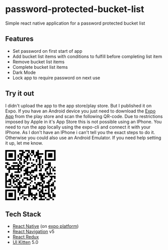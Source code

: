 # password-protected-bucket-list

Simple react native application for a password protected bucket list

## Features
- Set password on first start of app
- Add bucket list items with conditions to fulfill before completing list item
- Remove bucket list items
- Complete bucket list items
- Dark Mode
- Lock app to require password on next use

## Try it out

I didn't upload the app to the app store/play store. But I published it on Expo. If you have an Android device you just need to download the [Expo App](https://play.google.com/store/apps/details?id=host.exp.exponent&hl=de) from the play store and scan the following QR-code. Due to restrictions imposed by Apple in it's App Store this is not possible using an IPhone. You need to run the app locally using the expo-cli and connect it with your IPhone. As I don't have an IPhone i can't tell you the exact steps to do it. 
Otherwise you could also use an Android Emulator. If you need help setting it up, let me know. 

![alt text](https://github.com/xydian/password-protected-bucket-list/blob/master/assets/qr%20password%20protected.png "QR Code to app on expo")

## Tech Stack
- [React Native](https://reactnative.dev/) (on [expo platform](https://expo.io))
- [React Navigation](https://reactnavigation.org/) v5
- [React Redux](https://redux.js.org/) 
- [UI Kitten](https://akveo.github.io/react-native-ui-kitten/) 5.0

